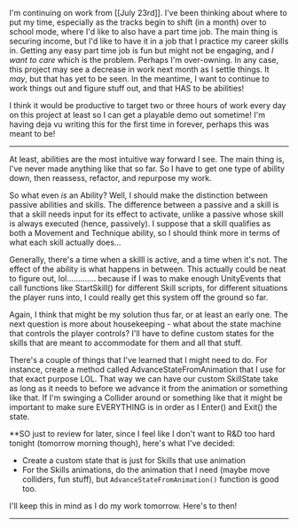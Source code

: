 I'm continuing on work from [[July 23rd]]. I've been thinking about where to put my time, especially as the tracks begin to shift (in a month) over to school mode, where I'd like to also have a part time job. The main thing is securing income, but I'd like to have it in a job that I practice my career skills in. Getting any easy part time job is fun but might not be engaging, and *I want to care* which is the problem. Perhaps I'm over-owning. In any case, this project may see a decrease in work next month as I settle things. It *may*, but that has yet to be seen. In the meantime, I want to continue to work things out and figure stuff out, and that HAS to be abilities!

I think it would be productive to target two or three hours of work every day on this project at least so I can get a playable demo out sometime! I'm having deja vu writing this for the first time in forever, perhaps this was meant to be!

---

At least, abilities are the most intuitive way forward I see. The main thing is, I've never made anything like that so far. So I have to get one type of ability down, then reassess, refactor, and repurpose my work.

So what even *is* an Ability? Well, I should make the distinction between passive abilities and skills.  The difference between a passive and a skill is that a skill needs input for its effect to activate, unlike a passive whose skill is always executed (hence, passively). I suppose that a skill qualifies as both a Movement and Technique ability, so I should think more in terms of what each skill actually does...

Generally, there's a time when a skilll is active, and a time when it's not. The effect of the ability is what happens in between. This actually could be neat to figure out, lol............. because if I was to make enough UnityEvents that call functions like StartSkill() for different Skill scripts, for different situations the player runs into, I could really get this system off the ground so far.

Again, I think that might be my solution thus far, or at least an early one. The next question is more about housekeeping - what about the state machine that controls the player controls? I'll have to define custom states for the skills that are meant to accommodate for them and all that stuff.

There's a couple of things that I've learned that I might need to do. For instance, create a method called AdvanceStateFromAnimation that I use for that exact purpose LOL. That way we can have our custom SkillState take as long as it needs to before we advance it from the animation or something like that.
If I'm swinging a Collider around or something like that it might be important to make sure EVERYTHING is in order as I Enter() and Exit() the state.

**SO just to review for later, since I feel like I don't want to R&D too hard tonight (tomorrow morning though), here's what I've decided:
* Create a custom state that is just for Skills that use animation
* For the Skills animations, do the animation that I need (maybe move colliders, fun stuff), but `AdvanceStateFromAnimation()` function is good too.

I'll keep this in mind as I do my work tomorrow. Here's to then!

---

